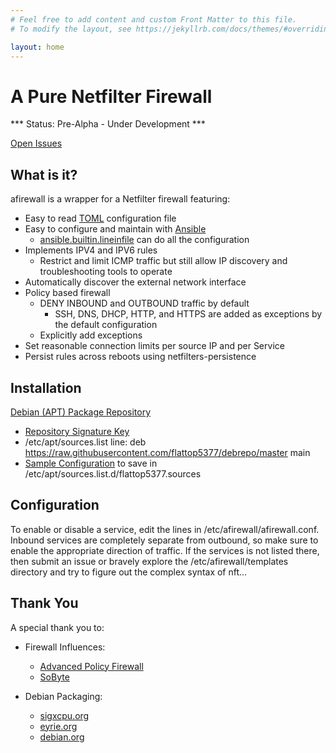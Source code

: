 ```yaml
---
# Feel free to add content and custom Front Matter to this file.
# To modify the layout, see https://jekyllrb.com/docs/themes/#overriding-theme-defaults

layout: home
---
```


# A Pure Netfilter Firewall

*** Status: Pre-Alpha - Under Development ***

[Open Issues](https://github.com/flattop5377/afirewall/issues)

## What is it?

afirewall is a wrapper for a Netfilter firewall featuring:
  * Easy to read [TOML](https://toml.io/en/) configuration file
  * Easy to configure and maintain with [Ansible](https://ansible.com)
    * [ansible.builtin.lineinfile](https://docs.ansible.com/ansible/latest/collections/ansible/builtin/lineinfile_module.html) can do all the configuration
  * Implements IPV4 and IPV6 rules
    * Restrict and limit ICMP traffic but still allow IP discovery and troubleshooting tools to operate
  * Automatically discover the external network interface
  * Policy based firewall
    * DENY INBOUND and OUTBOUND traffic by default
      * SSH, DNS, DHCP, HTTP, and HTTPS are added as exceptions by the default configuration
    * Explicitly add exceptions
  * Set reasonable connection limits per source IP and per Service
  * Persist rules across reboots using netfilters-persistence

## Installation

[Debian (APT) Package Repository](https://wiki.debian.org/DebianRepository)
  * [Repository Signature Key](https://raw.githubusercontent.com/flattop5377/debrepo/refs/heads/master/conf/flattop5377.public.asc)
  * /etc/apt/sources.list line: deb https://raw.githubusercontent.com/flattop5377/debrepo/master main
  * [Sample Configuration](https://raw.githubusercontent.com/flattop5377/debrepo/refs/heads/master/conf/flattop5377.sources) to save in /etc/apt/sources.list.d/flattop5377.sources

## Configuration

To enable or disable a service, edit the lines in /etc/afirewall/afirewall.conf. Inbound services are completely separate from outbound, so make sure to enable the appropriate direction of traffic. If the services is not listed there, then submit an issue or bravely explore the /etc/afirewall/templates directory and try to figure out the complex syntax of nft...

## Thank You

A special thank you to:
  * Firewall Influences:
    * [Advanced Policy Firewall](https://www.rfxn.com/projects/advanced-policy-firewall/)
    * [SoByte](https://www.sobyte.net/post/2022-04/understanding-netfilter-and-iptables/)

  * Debian Packaging:
    * [sigxcpu.org](https://honk.sigxcpu.org/piki/development/debian_packages_in_git/)
    * [eyrie.org](https://www.eyrie.org/~eagle/notes/debian/git.html)
    * [debian.org](https://www.debian.org/doc/manuals/debmake-doc/index.en.html)

